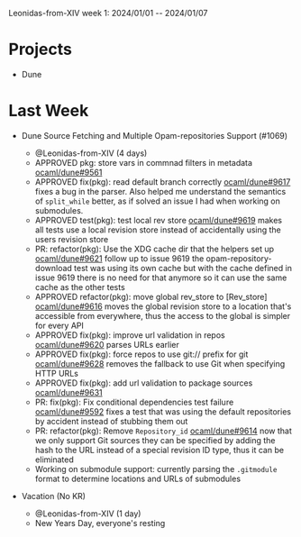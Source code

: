 Leonidas-from-XIV week 1: 2024/01/01 -- 2024/01/07

# Projects

- Dune

# Last Week

- Dune Source Fetching and Multiple Opam-repositories Support (#1069)
  - @Leonidas-from-XIV (4 days)
  - APPROVED pkg: store vars in commnad filters in metadata
    [ocaml/dune#9561](https://github.com/ocaml/dune/pull/9561#pullrequestreview-1800186783)
  - APPROVED fix(pkg): read default branch correctly
    [ocaml/dune#9617](https://github.com/ocaml/dune/pull/9617#pullrequestreview-1803707678)
    fixes a bug in the parser. Also helped me understand the semantics of
    `split_while` better, as if solved an issue I had when working on
    submodules.
  - APPROVED test(pkg): test local rev store
    [ocaml/dune#9619](https://github.com/ocaml/dune/pull/9619#pullrequestreview-1803779964)
    makes all tests use a local revision store instead of accidentally using
    the users revision store
  - PR: refactor(pkg): Use the XDG cache dir that the helpers set up
    [ocaml/dune#9621](https://github.com/ocaml/dune/pull/9621) follow up to
    issue 9619 the opam-repository-download test was using its own cache but
    with the cache defined in issue 9619 there is no need for that anymore so
    it can use the same cache as the other tests
  - APPROVED refactor(pkg): move global rev_store to [Rev_store]
    [ocaml/dune#9616](https://github.com/ocaml/dune/pull/9616#pullrequestreview-1803844395)
    moves the global revision store to a location that's accessible from
    everywhere, thus the access to the global is simpler for every API
  - APPROVED fix(pkg): improve url validation in repos
    [ocaml/dune#9620](https://github.com/ocaml/dune/pull/9620#pullrequestreview-1804473197)
    parses URLs earlier
  - APPROVED fix(pkg): force repos to use git:// prefix for git
    [ocaml/dune#9628](https://github.com/ocaml/dune/pull/9628#pullrequestreview-1805555057)
    removes the fallback to use Git when specifying HTTP URLs
  - APPROVED fix(pkg): add url validation to package sources
    [ocaml/dune#9631](https://github.com/ocaml/dune/pull/9631#pullrequestreview-1805555700)
  - PR: fix(pkg): Fix conditional dependencies test failure
    [ocaml/dune#9592](https://github.com/ocaml/dune/pull/9592) fixes a test
    that was using the default repositories by accident instead of stubbing
    them out
  - PR: refactor(pkg): Remove `Repository_id`
    [ocaml/dune#9614](https://github.com/ocaml/dune/pull/9614) now that we only
    support Git sources they can be specified by adding the hash to the URL
    instead of a special revision ID type, thus it can be eliminated
  - Working on submodule support: currently parsing the `.gitmodule` format to
    determine locations and URLs of submodules

- Vacation (No KR)
  - @Leonidas-from-XIV (1 day)
  - New Years Day, everyone's resting
